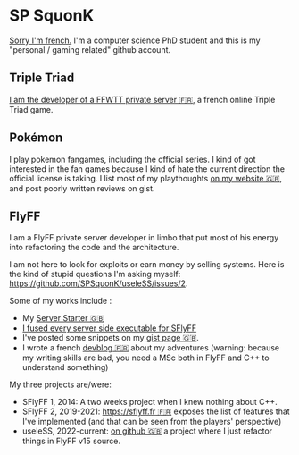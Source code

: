 # SP SquonK

[Sorry I'm french.](https://youtu.be/eFlPYim-SUc) I'm a computer science PhD student and this is my "personal / gaming related" github account.

## Triple Triad

[I am the developer of a FFWTT private server 🇫🇷](https://esthar.fr), a french online Triple Triad game.

## Pokémon

I play pokemon fangames, including the official series. I kind of got interested in the fan games because I kind of hate the current direction the official license is taking. I list most of my playthoughts [on my website 🇬🇧](https://squonk.fr/pokemon/), and post poorly written reviews on gist.

## FlyFF

I am a FlyFF private server developer in limbo that put most of his energy into refactoring the code and the architecture.

I am not here to look for exploits or earn money by selling systems. Here is the kind of stupid questions I'm asking myself: https://github.com/SPSquonK/useleSS/issues/2.

Some of my works include :
- My [Server Starter 🇬🇧](https://github.com/SPSquonK/ServerStarter)
- [I fused every server side executable for SFlyFF](https://www.xn--s-sfa.fr/wp-content/uploads/2020/05/DBWorldServer02.png)
- I've posted some snippets on my [gist page 🇬🇧](https://gist.github.com/SPSquonK/).
- I wrote a french [devblog 🇫🇷](https://www.sà.fr) about my adventures (warning: because my writing skills are bad, you need a MSc both in FlyFF and C++ to understand something)

My three projects are/were:
- SFlyFF 1, 2014: A two weeks project when I knew nothing about C++.
- SFlyFF 2, 2019-2021: [https://sflyff.fr 🇫🇷](https://sflyff.fr) exposes the list of features that I've implemented (and that can be seen from the players' perspective)
- useleSS, 2022-current: [on github 🇬🇧](https://github.com/SPSquonK/useleSS) a project where I just refactor things in FlyFF v15 source.

